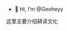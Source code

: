 - 👋 Hi, I’m @Geoheyy

这里主要介绍耕读文化

<!---
Geoheyy/Geoheyy is a ✨ special ✨ repository because its `README.md` (this file) appears on your GitHub profile.
You can click the Preview link to take a look at your changes.
--->
